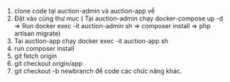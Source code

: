 1. clone code tại auction-admin và auction-app về
2. Đặt vào cùng thư mục
( Tại auction-admin chạy docker-compose up -d  
=> Run docker exec -it auction-admin sh 
=> composer install 
=> php artisan migrate)
3. Tại auction-app chạy docker exec -it auction-app sh 
4. run composer install
5. git fetch origin
6. git checkout origin/app
7. git checkout -b newbranch để code các chức năng khác.
